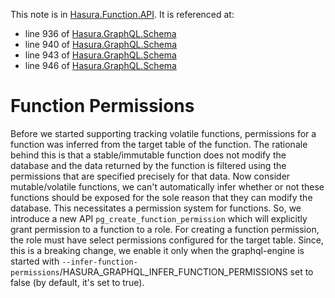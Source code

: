 This note is in [Hasura.Function.API](https://github.com/hasura/graphql-engine/blob/master/server/src-lib/Hasura/Function/API.hs#L205).
It is referenced at:
  - line 936 of [Hasura.GraphQL.Schema](https://github.com/hasura/graphql-engine/blob/master/server/src-lib/Hasura/GraphQL/Schema.hs#L936)
  - line 940 of [Hasura.GraphQL.Schema](https://github.com/hasura/graphql-engine/blob/master/server/src-lib/Hasura/GraphQL/Schema.hs#L940)
  - line 943 of [Hasura.GraphQL.Schema](https://github.com/hasura/graphql-engine/blob/master/server/src-lib/Hasura/GraphQL/Schema.hs#L943)
  - line 946 of [Hasura.GraphQL.Schema](https://github.com/hasura/graphql-engine/blob/master/server/src-lib/Hasura/GraphQL/Schema.hs#L946)

# Function Permissions

Before we started supporting tracking volatile functions, permissions
for a function was inferred from the target table of the function.
The rationale behind this is that a stable/immutable function does not
modify the database and the data returned by the function is filtered using
the permissions that are specified precisely for that data.
Now consider mutable/volatile functions, we can't automatically infer whether or
not these functions should be exposed for the sole reason that they can modify
the database. This necessitates a permission system for functions.
So, we introduce a new API `pg_create_function_permission` which will
explicitly grant permission to a function to a role. For creating a
function permission, the role must have select permissions configured
for the target table.
Since, this is a breaking change, we enable it only when the graphql-engine
is started with
`--infer-function-permissions`/HASURA_GRAPHQL_INFER_FUNCTION_PERMISSIONS set
to false (by default, it's set to true).

